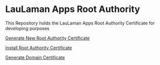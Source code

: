 # LauLaman Apps Root Authority
This Repository holds the LauLaman Apps Root Authority Certificate for developing purposes

[Generate New Root Authority Certificate](./docs/generate-new-root-authority-certificate.md)

[Install Root Authority Certificate](./docs/install-root-authority-certificate.md)

[Generate Domain Certificate](./docs/generate-domain-certificate.md)